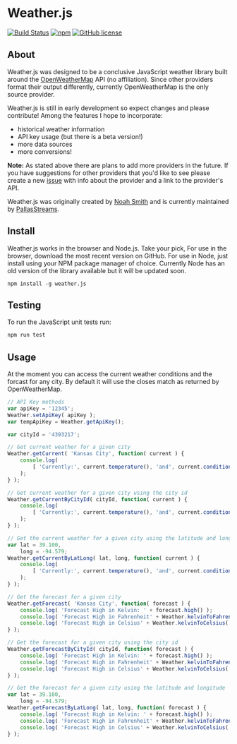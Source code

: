 Weather.js
==========

[![Build Status](https://secure.travis-ci.org/noazark/weather.svg?branch=master)](https://travis-ci.org/noazark/weather)
[![npm](https://img.shields.io/npm/v/weather.js.svg)](https://www.npmjs.com/package/weather.js)
[![GitHub license](https://img.shields.io/badge/license-MIT-blue.svg)](https://raw.githubusercontent.com/noazark/weather/master/LICENSE)


## About

Weather.js was designed to be a conclusive JavaScript weather library built around the [OpenWeatherMap](http://openweathermap.org/) API (no affiliation). Since other providers format their output differently, currently OpenWeatherMap is the only source provider.

Weather.js is still in early development so expect changes and please contribute! Among the features I hope to incorporate:

-   historical weather information
-   API key usage (but there is a beta version!)
-   more data sources
-   more conversions!

**Note:** As stated above there are plans to add more providers in the future. If you have suggestions for other providers that you'd like to see please create a new [issue](https://github.com/noazark/weather/issues) with info about the provider and a link to the provider's API.

Weather.js was originally created by [Noah Smith](https://github.com/noazark) and is currently maintained by [PallasStreams](https://github.com/PallasStreams).

## Install
Weather.js works in the browser and Node.js. Take your pick, For use in the browser, download the most recent version on GitHub. For use in Node, just install using your NPM package manager of choice. Currently Node has an old version of the library available but it will be updated soon.

```
npm install -g weather.js
```

## Testing
To run the JavaScript unit tests run:
```bash
npm run test
```

## Usage

At the moment you can access the current weather conditions and the forcast for any city. By default it will use the closes match as returned by OpenWeatherMap.

```javascript
// API Key methods
var apiKey = '12345';
Weather.setApiKey( apiKey );
var tempApiKey = Weather.getApiKey();

var cityId = '4393217';

// Get current weather for a given city
Weather.getCurrent( 'Kansas City', function( current ) {
    console.log(
        [ 'Currently:', current.temperature(), 'and', current.conditions() ].join( ' ' );
    );
} );

// Get current weather for a given city using the city id
Weather.getCurrentByCityId( cityId, function( current ) {
    console.log(
        [ 'Currently:', current.temperature(), 'and', current.conditions() ].join( ' ' );
    );
} );

// Get the current weather for a given city using the latitude and longitude
var lat = 39.100,
    long = -94.579;
Weather.getCurrentByLatLong( lat, long, function( current ) {
    console.log(
        [ 'Currently:', current.temperature(), 'and', current.conditions() ].join( ' ' );
    );
} );

// Get the forecast for a given city
Weather.getForecast( 'Kansas City', function( forecast ) {
    console.log( 'Forecast High in Kelvin: ' + forecast.high() );
    console.log( 'Forecast High in Fahrenheit' + Weather.kelvinToFahrenheit( forecast.high() ) );
    console.log( 'Forecast High in Celsius' + Weather.kelvinToCelsius( forecast.high() ) );
} );

// Get the forecast for a given city using the city id
Weather.getForecastByCityId( cityId, function( forecast ) {
    console.log( 'Forecast High in Kelvin: ' + forecast.high() );
    console.log( 'Forecast High in Fahrenheit' + Weather.kelvinToFahrenheit( forecast.high() ) );
    console.log( 'Forecast High in Celsius' + Weather.kelvinToCelsius( forecast.high() ) );
} );

// Get the forecast for a given city using the latitude and longitude
var lat = 39.100,
    long = -94.579;
Weather.getForecastByLatLong( lat, long, function( forecast ) {
    console.log( 'Forecast High in Kelvin: ' + forecast.high() );
    console.log( 'Forecast High in Fahrenheit' + Weather.kelvinToFahrenheit( forecast.high() ) );
    console.log( 'Forecast High in Celsius' + Weather.kelvinToCelsius( forecast.high() ) );
} );
```

[openweathermap.org]: http://openweathermap.org
[Weather.js]: http://github.com/noazark/weather
